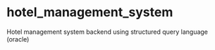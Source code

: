 # hotel_management_system

Hotel management system backend using structured query language (oracle)
